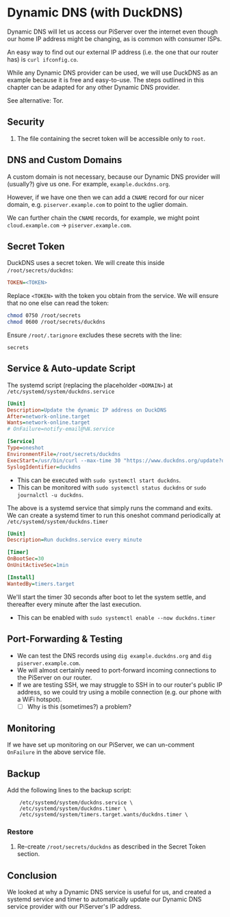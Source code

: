 # Dynamic DNS \(with DuckDNS\)

Dynamic DNS will let us access our PiServer over the internet even though our home IP address might be changing, as is common with consumer ISPs.

An easy way to find out our external IP address \(i.e. the one that our router has\) is `curl ifconfig.co`.

While any Dynamic DNS provider can be used, we will use DuckDNS as an example because it is free and easy-to-use. The steps outlined in this chapter can be adapted for any other Dynamic DNS provider.

See alternative: Tor.

## Security

1. The file containing the secret token will be accessible only to `root`.

## DNS and Custom Domains

A custom domain is not necessary, because our Dynamic DNS provider will \(usually?\) give us one. For example,  `example.duckdns.org`.

However, if we have one then we can add a `CNAME` record for our nicer domain, e.g. `piserver.example.com` to point to the uglier domain.

We can further chain the `CNAME` records, for example, we might point `cloud.example.com` -&gt; `piserver.example.com`.

## Secret Token

DuckDNS uses a secret token. We will create this inside `/root/secrets/duckdns`:

```ini
TOKEN=<TOKEN>
```

Replace `<TOKEN>` with the token you obtain from the service. We will ensure that no one else can read the token:

```bash
chmod 0750 /root/secrets
chmod 0600 /root/secrets/duckdns
```

Ensure `/root/.tarignore` excludes these secrets with the line:

```
secrets
```

## Service & Auto-update Script

The systemd script \(replacing the placeholder `<DOMAIN>`\) at `/etc/systemd/system/duckdns.service`

```ini
[Unit]
Description=Update the dynamic IP address on DuckDNS
After=network-online.target
Wants=network-online.target
# OnFailure=notify-email@%N.service

[Service]
Type=oneshot
EnvironmentFile=/root/secrets/duckdns
ExecStart=/usr/bin/curl --max-time 30 "https://www.duckdns.org/update?domains=<DOMAIN>&token=${TOKEN}&ip="
SyslogIdentifier=duckdns
```

* This can be executed with `sudo systemctl start duckdns`.
* This can be monitored with `sudo systemctl status duckdns` or `sudo journalctl -u duckdns`.

The above is a systemd service that simply runs the command and exits. We can create a systemd timer to run this oneshot command periodically at `/etc/systemd/system/duckdns.timer`

```ini
[Unit]
Description=Run duckdns.service every minute

[Timer]
OnBootSec=30
OnUnitActiveSec=1min

[Install]
WantedBy=timers.target
```

We'll start the timer 30 seconds after boot to let the system settle, and thereafter every minute after the last execution.

* This can be enabled with `sudo systemctl enable --now duckdns.timer`

## Port-Forwarding & Testing

* We can test the DNS records using `dig example.duckdns.org` and  `dig piserver.example.com`.
* We will almost certainly need to port-forward incoming connections to the PiServer on our router.
* If we are testing SSH, we may struggle to SSH in to our router's public IP address, so we could try using a mobile connection \(e.g. our phone with a WiFi hotspot\).
  * [ ] Why is this \(sometimes?\) a problem?

## Monitoring

If we have set up monitoring on our PiServer, we can un-comment `OnFailure` in the above service file.

## Backup

Add the following lines to the backup script:

```
    /etc/systemd/system/duckdns.service \
    /etc/systemd/system/duckdns.timer \
    /etc/systemd/system/timers.target.wants/duckdns.timer \
```

### Restore

1. Re-create `/root/secrets/duckdns` as described in the Secret Token section.

## Conclusion

We looked at why a Dynamic DNS service is useful for us, and created a systemd service and timer to automatically update our Dynamic DNS service provider with our PiServer's IP address.

